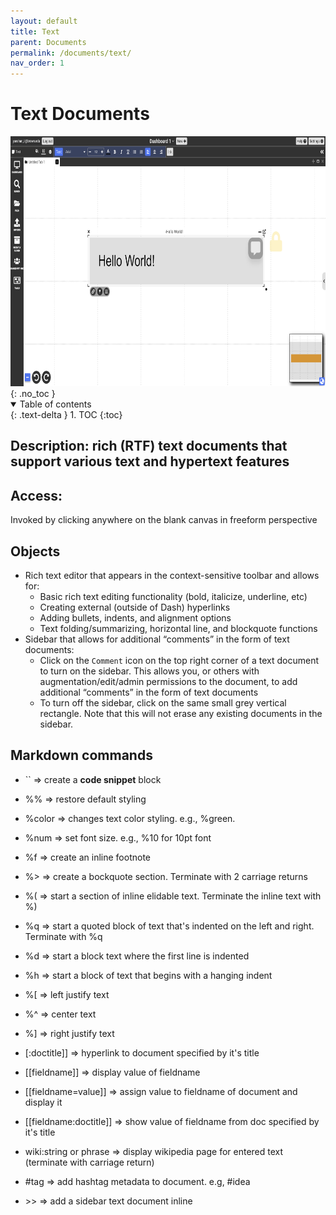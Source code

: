 ```yaml
---
layout: default
title: Text
parent: Documents
permalink: /documents/text/
nav_order: 1
---
```


# Text Documents
<div class="img-container">
  <img src="../../assets/images/environment/text_doc.png" alt="overall environment" style="height:400px;"/>
</div>
{: .no_toc }

<details open markdown="block">
  <summary>
    Table of contents
  </summary>
  {: .text-delta }
1. TOC
{:toc}
</details>

## Description: rich (RTF) text documents that support various text and hypertext features
## Access: 
Invoked by clicking anywhere on the blank canvas in freeform perspective

## Objects
- Rich text editor that appears in the context-sensitive toolbar and allows for:
  - Basic rich text editing functionality (bold, italicize, underline, etc)
  - Creating external (outside of Dash) hyperlinks 
  - Adding bullets, indents, and alignment options
  - Text folding/summarizing, horizontal line, and blockquote functions
- Sidebar that allows for additional “comments” in the form of text documents:
  - Click on the `Comment` icon on the top right corner of a text document to turn on the sidebar. This allows you, or others with augmentation/edit/admin permissions to the document, to add additional “comments” in the form of text documents
  - To turn off the sidebar, click on the same small grey vertical rectangle. Note that this will not erase any existing documents in the sidebar. 

## Markdown commands
- \`\`     => create a **code snippet** block
- %%     => restore default styling
- %color => changes text color styling.  e.g., %green.  
- %num   => set font size.  e.g., %10 for 10pt font
- %f     => create an inline footnote
- %>     => create a bockquote section. Terminate with 2 carriage returns
- %(     => start a section of inline elidable text. Terminate the inline text with %)
- %q     => start a quoted block of text that's indented on the left and right. Terminate with %q
- %d     => start a block text where the first line is indented
- %h     => start a block of text that begins with a hanging indent
- %[     => left justify text
- %^     => center text
- %]     => right justify text
- [:doctitle]] => hyperlink to document specified by it's title
- [[fieldname]] => display value of fieldname
- [[fieldname=value]] => assign value to fieldname of document and display it
- [[fieldname:doctitle]] => show value of fieldname from doc specified by it's title

- wiki:string or phrase => display wikipedia page for entered text (terminate with carriage return)
- #tag   => add hashtag metadata to document.  e.g, #idea
- \>>    => add a sidebar text document inline
